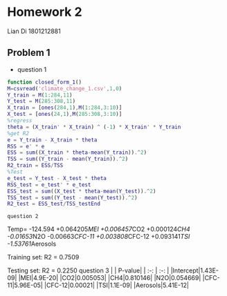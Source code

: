 # Homework 2
Lian Di 1801212881
## Problem 1
* question 1
```Matlab
function closed_form_1()
M=csvread('climate_change_1.csv',1,0)
Y_train = M(1:284,11)
Y_test = M(285:308,11)
X_train = [ones(284,1),M(1:284,3:10)]
X_test = [ones(24,1),M(285:308,3:10)]
%regress
theta = (X_train' * X_train) ^ (-1) * X_train' * Y_train  
%get R2
e = Y_train - X_train * theta
RSS = e' * e
ESS = sum((X_train * theta-mean(Y_train)).^2)
TSS = sum((Y_train - mean(Y_train)).^2)
R2_train = ESS/TSS
%Test
e_test = Y_test - X_test * theta
RSS_test = e_test' * e_test
ESS_test = sum((X_test * theta-mean(Y_test)).^2)
TSS_test = sum((Y_test - mean(Y_test)).^2)
R2_test = ESS_test/TSS_testEnd
```
    question 2
Temp=
-124.594
+0.064205*MEI
+0.006457*CO2
+0.000124*CH4
-0.01653*N2O
-0.00663*CFC-11
+0.003808*CFC-12
+0.093141*TSI
-1.53761*Aerosols

Training set: R2 = 0.7509

Testing set: R2 = 0.2250
    question 3
| | P-value| 
| :-: | :-: |
|Intercept|1.43E-09|
|MEI|4.9E-20|
|CO2|0.005053|
|CH4|0.810146|
|N2O|0.054669|
|CFC-11|5.96E-05|
|CFC-12|0.00021|
|TSI|1.1E-09|
|Aerosols|5.41E-12|
